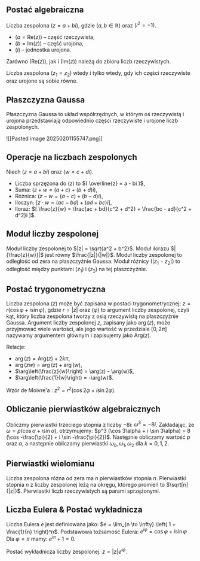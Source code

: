 ## Postać algebraiczna 
Liczba zespolona $( z = a + bi )$, gdzie $( a, b \in \mathbb{R} )$ oraz $( i^2 = -1 )$. 
- $( a = \text{Re}(z) )$ – część rzeczywista, 
- $( b = \text{Im}(z) )$ – część urojona, 
- $( i )$ – jednostka urojona. 

Zarówno $( \text{Re}(z) )$, jak i $( \text{Im}(z) )$ należą do zbioru liczb rzeczywistych.

Liczba zespolona $( z_1 = z_2 )$ wtedy i tylko wtedy, gdy ich części rzeczywiste oraz urojone są sobie równe.
## Płaszczyzna Gaussa 
Płaszczyzna Gaussa to układ współrzędnych, w którym oś rzeczywistą i urojona przedstawiają odpowiednio części rzeczywiste i urojone liczb zespolonych.

![[Pasted image 20250201155747.png]]

## Operacje na liczbach zespolonych 
Niech $( z = a + bi )$ oraz $( w = c + di )$. 
- Liczba sprzężona do $( z )$ to $( \overline{z} = a - bi )$, 
- Suma: $( z + w = (a + c) + (b + d)i )$, 
- Różnica: $( z - w = (a - c) + (b - d)i )$, 
- Iloczyn: $[ z \cdot w = (ac - bd) + (ad + bc)i ]$, 
- Iloraz: $[ \frac{z}{w} = \frac{ac + bd}{c^2 + d^2} + \frac{bc - ad}{c^2 + d^2}i ]$.
## Moduł liczby zespolonej 
Moduł liczby zespolonej to $|z| = \sqrt{a^2 + b^2}$. 
Moduł ilorazu $|{\frac{z}{w}}|$ jest równy $\frac{|z|}{|w|}$. 
Moduł liczby zespolonej to odległość od zera na płaszczyźnie Gaussa. Moduł różnicy $( |z_1 - z_2| )$ to odległość między punktami $( z_1 )$ i $( z_2 )$ na tej płaszczyźnie.
## Postać trygonometryczna 
Liczba zespolona $( z )$ może być zapisana w postaci trygonometrycznej: $z = r (\cos \varphi + i \sin \varphi),$ gdzie $r = |z|$ oraz $( \varphi)$ to argument liczby zespolonej, czyli kąt, który liczba zespolona tworzy z osią rzeczywistą na płaszczyźnie Gaussa. 
Argument liczby zespolonej $z$, zapisany jako $\arg(z)$, może przyjmować wiele wartości, ale jego wartość w przedziale $[0, 2\pi]$ nazywamy argumentem głównym i zapisujemy jako $\text{Arg}(z)$.

Relacje: 
- $\arg(z) = \text{Arg}(z) + 2k\pi$,
- $\arg(zw) = \arg(z) + \arg(w)$, 
- $\arg\left(\frac{z}{w}\right) = \arg(z) - \arg(w)$, 
- $\arg\left(\frac{1}{w}\right) = -\arg(w)$.

Wzór de Moivre'a : $z^2 = r^2 (\cos 2\varphi + i \sin 2\varphi)$.
## Obliczanie pierwiastków algebraicznych 
Obliczmy pierwiastki trzeciego stopnia z liczby $-8i$: 
$\omega^3 = -8i$. Zakładając, że $\omega = p (\cos \alpha + i \sin \alpha)$, 
otrzymujemy: $p^3 (\cos 3\alpha + i \sin 3\alpha) = 8 (\cos -\frac{\pi}{2} + i \sin -\frac{\pi}{2})$. 
Następnie obliczamy wartość $p$ oraz $\alpha$, a następnie obliczamy pierwiastki $\omega_0, \omega_1, \omega_2$ dla $k = 0, 1, 2$.
## Pierwiastki wielomianu 
Liczba zespolona różna od zera ma $n$ pierwiastków stopnia $n$. 
Pierwiastki stopnia $n$ z liczby zespolonej leżą na okręgu, którego promień to $\sqrt[n]{|z|}$. 
Pierwiastki liczb rzeczywistych są parami sprzężonymi.
## Liczba Eulera & Postać wykładnicza
Liczba Eulera $e$ jest definiowana jako: $e = \lim_{n \to \infty} \left( 1 + \frac{1}{n} \right)^n$. 
Podstawowa tożsamość Eulera: $e^{i\varphi} = \cos \varphi + i \sin \varphi$ 
Dla $\varphi = \pi$  mamy: $e^{i\pi} + 1 = 0$. 

Postać wykładnicza liczby zespolonej: $z = |z| e^{i\varphi}$.